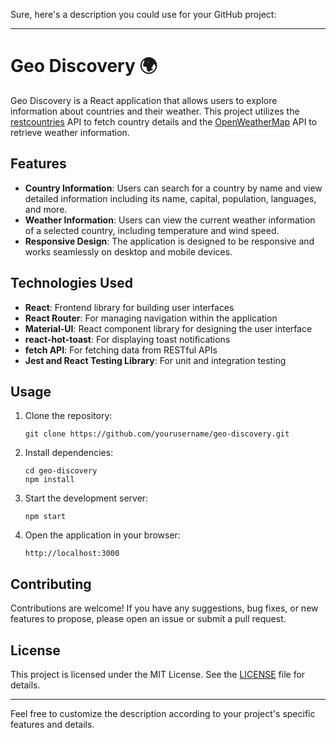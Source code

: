 Sure, here's a description you could use for your GitHub project:

---

# Geo Discovery 🌍

Geo Discovery is a React application that allows users to explore information about countries and their weather. This project utilizes the [restcountries](https://restcountries.com/) API to fetch country details and the [OpenWeatherMap](https://openweathermap.org/) API to retrieve weather information.

## Features

- **Country Information**: Users can search for a country by name and view detailed information including its name, capital, population, languages, and more.
- **Weather Information**: Users can view the current weather information of a selected country, including temperature and wind speed.
- **Responsive Design**: The application is designed to be responsive and works seamlessly on desktop and mobile devices.

## Technologies Used

- **React**: Frontend library for building user interfaces
- **React Router**: For managing navigation within the application
- **Material-UI**: React component library for designing the user interface
- **react-hot-toast**: For displaying toast notifications
- **fetch API**: For fetching data from RESTful APIs
- **Jest and React Testing Library**: For unit and integration testing

## Usage

1. Clone the repository:

   ```
   git clone https://github.com/yourusername/geo-discovery.git
   ```

2. Install dependencies:

   ```
   cd geo-discovery
   npm install
   ```

3. Start the development server:

   ```
   npm start
   ```

4. Open the application in your browser:

   ```
   http://localhost:3000
   ```

## Contributing

Contributions are welcome! If you have any suggestions, bug fixes, or new features to propose, please open an issue or submit a pull request.

## License

This project is licensed under the MIT License. See the [LICENSE](LICENSE) file for details.

---

Feel free to customize the description according to your project's specific features and details.
